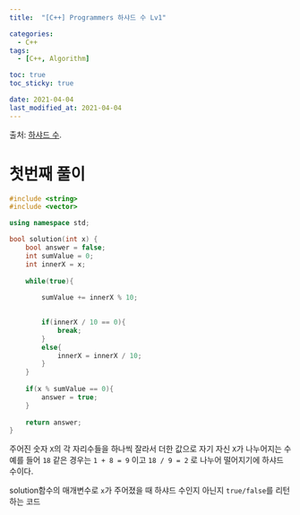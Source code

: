 ```yaml
---
title:  "[C++] Programmers 하샤드 수 Lv1" 

categories:
  - C++
tags:
  - [C++, Algorithm]

toc: true
toc_sticky: true

date: 2021-04-04
last_modified_at: 2021-04-04
---
```



출처: [하샤드 수](https://programmers.co.kr/learn/courses/30/lessons/12947).

# 첫번째 풀이

```cpp
#include <string>
#include <vector>

using namespace std;

bool solution(int x) {
    bool answer = false;
    int sumValue = 0;
    int innerX = x;
    
    while(true){
        
        sumValue += innerX % 10;

        
        if(innerX / 10 == 0){
            break;
        }
        else{
            innerX = innerX / 10;
        }
    }
    
    if(x % sumValue == 0){
        answer = true;
    }
    
    return answer;
}
```

주어진 숫자 `X`의 각 자리수들을 하나씩 잘라서 더한 값으로 자기 자신 `X`가 나누어지는 수  
예를 들어 `18` 같은 경우는 `1 + 8 = 9` 이고 `18 / 9 = 2` 로 나누어 떨어지기에 하샤드 수이다.  
  
solution함수의 매개변수로 `x`가 주어졌을 때 하샤드 수인지 아닌지 `true/false`를 리턴하는 코드

<br>

<!-- [맨 위](#){: .btn .btn--primary }{: .align-right} 스크롤시 자동으로 up to 화살표가 나오므로 삭제 -->
